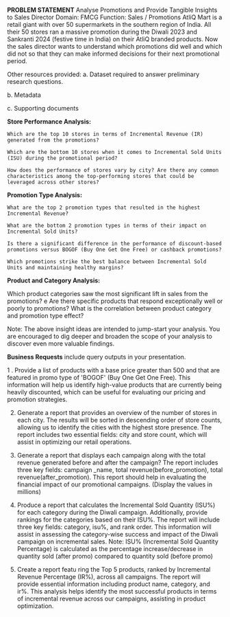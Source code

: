 **PROBLEM STATEMENT**
Analyse Promotions and Provide Tangible Insights to Sales Director
Domain: FMCG	Function: Sales / Promotions
AtliQ Mart is a retail giant with over 50 supermarkets in the southern region of India. 
All their 50 stores ran a massive promotion during the Diwali 2023 and Sankranti 2024 (festive time in India) on their AtliQ branded products. 
Now the sales director wants to understand which promotions did well and which did not so that they can make informed decisions for their next promotional period.

Other resources provided:
a.	Dataset required to answer preliminary research questions.

b.	Metadata

c.	Supporting documents


**Store Performance Analysis:**

 	Which are the top 10 stores in terms of Incremental Revenue (IR) generated from the promotions?
  
 	Which are the bottom 10 stores when it comes to Incremental Sold Units (ISU) during the promotional period?
  
 	How does the performance of stores vary by city? Are there any common characteristics among the top-performing stores that could be leveraged across other stores?
  
**Promotion Type Analysis:**

 	What are the top 2 promotion types that resulted in the highest Incremental Revenue?
  
 	What are the bottom 2 promotion types in terms of their impact on Incremental Sold Units?
  
 	Is there a significant difference in the performance of discount-based promotions versus BOGOF (Buy One Get One Free) or cashback promotions?
  
 	Which promotions strike the best balance between Incremental Sold Units and maintaining healthy margins?
  
**Product and Category Analysis:**

 Which product categories saw the most significant lift in sales from the promotions? e Are there specific products that respond exceptionally well or poorly to promotions?
 What is the correlation between product category and promotion type effect?
 
Note: The above insight ideas are intended to jump-start your analysis. You are encouraged to dig deeper and broaden the scope of your analysis to discover even more valuable findings.


**Business Requests**
include query outputs in your presentation.

1 . Provide a list of products with a base price greater than 500 and that are featured in promo type of 'BOGOF' (Buy One Get One Free). This information will help us identify high-value products that are currently being heavily discounted, which can be useful for evaluating our pricing and promotion strategies.

2.	Generate a report that provides an overview of the number of stores in each city. The results will be sorted in descending order of store counts, allowing us to identify the cities with the highest store presence. The report includes two essential fields: city and store count, which will assist in optimizing our retail operations.

3.	Generate a report that displays each campaign along with the total revenue generated before and after the campaign? The report includes three key fields: campaign _name, total revenue(before_promotion), total revenue(after_promotion). This report should help in evaluating the financial impact of our promotional campaigns. (Display the values in millions)
	
4.	Produce a report that calculates the Incremental Sold Quantity (ISU%) for each category during the Diwali campaign. Additionally, provide rankings for the categories based on their ISU%. The report will include three key fields: category, isu%, and rank order. This information will assist in assessing the category-wise success and impact of the Diwali campaign on incremental sales.
Note: ISU% (Incremental Sold Quantity Percentage) is calculated as the percentage increase/decrease in quantity sold (after promo) compared to quantity sold (before promo)

5.	Create a report featu ring the Top 5 products, ranked by Incremental Revenue Percentage (IR%), across all campaigns. The report will provide essential information including product name, category, and ir%. This analysis helps identify the most successful products in terms of incremental revenue across our campaigns, assisting in product optimization.

